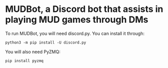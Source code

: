 # MUDBot, a Discord bot that assists in playing MUD games through DMs

To run MUDBot, you will need discord.py. You can install it through:

```
python3 -m pip install -U discord.py
```
You will also need PyZMQ:

```
pip install pyzmq
```
